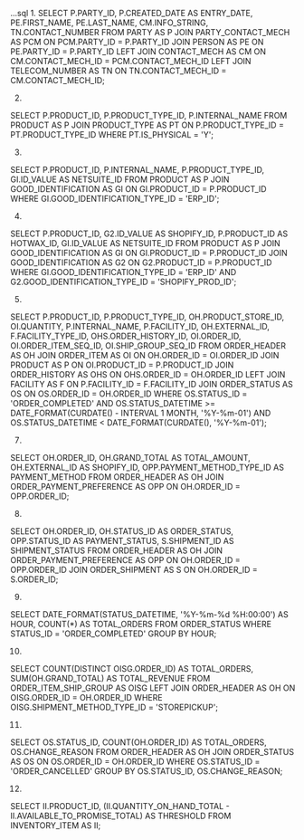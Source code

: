 ...sql
1.
SELECT 
    P.PARTY_ID,
    P.CREATED_DATE AS ENTRY_DATE,
    PE.FIRST_NAME,
    PE.LAST_NAME,
    CM.INFO_STRING,
    TN.CONTACT_NUMBER
FROM PARTY AS P
JOIN PARTY_CONTACT_MECH AS PCM ON PCM.PARTY_ID = P.PARTY_ID
JOIN PERSON AS PE ON PE.PARTY_ID = P.PARTY_ID
LEFT JOIN CONTACT_MECH AS CM ON CM.CONTACT_MECH_ID = PCM.CONTACT_MECH_ID
LEFT JOIN TELECOM_NUMBER AS TN ON TN.CONTACT_MECH_ID = CM.CONTACT_MECH_ID;

2.
SELECT 
    P.PRODUCT_ID,
    P.PRODUCT_TYPE_ID,
    P.INTERNAL_NAME
FROM PRODUCT AS P
JOIN PRODUCT_TYPE AS PT ON P.PRODUCT_TYPE_ID = PT.PRODUCT_TYPE_ID
WHERE PT.IS_PHYSICAL = 'Y';

3.
SELECT 
    P.PRODUCT_ID,
    P.INTERNAL_NAME,
    P.PRODUCT_TYPE_ID,
    GI.ID_VALUE AS NETSUITE_ID
FROM PRODUCT AS P
JOIN GOOD_IDENTIFICATION AS GI ON GI.PRODUCT_ID = P.PRODUCT_ID
WHERE GI.GOOD_IDENTIFICATION_TYPE_ID = 'ERP_ID';

4.
SELECT 
    P.PRODUCT_ID,
    G2.ID_VALUE AS SHOPIFY_ID,
    P.PRODUCT_ID AS HOTWAX_ID,
    GI.ID_VALUE AS NETSUITE_ID
FROM PRODUCT AS P
JOIN GOOD_IDENTIFICATION AS GI ON GI.PRODUCT_ID = P.PRODUCT_ID
JOIN GOOD_IDENTIFICATION AS G2 ON G2.PRODUCT_ID = P.PRODUCT_ID
WHERE GI.GOOD_IDENTIFICATION_TYPE_ID = 'ERP_ID'
  AND G2.GOOD_IDENTIFICATION_TYPE_ID = 'SHOPIFY_PROD_ID';

5.
SELECT 
    P.PRODUCT_ID,
    P.PRODUCT_TYPE_ID,
    OH.PRODUCT_STORE_ID,
    OI.QUANTITY,
    P.INTERNAL_NAME,
    P.FACILITY_ID,
    OH.EXTERNAL_ID,
    F.FACILITY_TYPE_ID,
    OHS.ORDER_HISTORY_ID,
    OI.ORDER_ID,
    OI.ORDER_ITEM_SEQ_ID,
    OI.SHIP_GROUP_SEQ_ID
FROM ORDER_HEADER AS OH
JOIN ORDER_ITEM AS OI ON OH.ORDER_ID = OI.ORDER_ID
JOIN PRODUCT AS P ON OI.PRODUCT_ID = P.PRODUCT_ID
JOIN ORDER_HISTORY AS OHS ON OHS.ORDER_ID = OH.ORDER_ID
LEFT JOIN FACILITY AS F ON P.FACILITY_ID = F.FACILITY_ID
JOIN ORDER_STATUS AS OS ON OS.ORDER_ID = OH.ORDER_ID
WHERE OS.STATUS_ID = 'ORDER_COMPLETED'
  AND OS.STATUS_DATETIME >= DATE_FORMAT(CURDATE() - INTERVAL 1 MONTH, '%Y-%m-01')
  AND OS.STATUS_DATETIME < DATE_FORMAT(CURDATE(), '%Y-%m-01');

7.
SELECT 
    OH.ORDER_ID,
    OH.GRAND_TOTAL AS TOTAL_AMOUNT,
    OH.EXTERNAL_ID AS SHOPIFY_ID,
    OPP.PAYMENT_METHOD_TYPE_ID AS PAYMENT_METHOD
FROM ORDER_HEADER AS OH
JOIN ORDER_PAYMENT_PREFERENCE AS OPP ON OH.ORDER_ID = OPP.ORDER_ID;

8.
SELECT 
    OH.ORDER_ID,
    OH.STATUS_ID AS ORDER_STATUS,
    OPP.STATUS_ID AS PAYMENT_STATUS,
    S.SHIPMENT_ID AS SHIPMENT_STATUS
FROM ORDER_HEADER AS OH
JOIN ORDER_PAYMENT_PREFERENCE AS OPP ON OH.ORDER_ID = OPP.ORDER_ID
JOIN ORDER_SHIPMENT AS S ON OH.ORDER_ID = S.ORDER_ID;

9.
SELECT 
    DATE_FORMAT(STATUS_DATETIME, '%Y-%m-%d %H:00:00') AS HOUR,
    COUNT(*) AS TOTAL_ORDERS
FROM ORDER_STATUS
WHERE STATUS_ID = 'ORDER_COMPLETED'
GROUP BY HOUR;

10.
SELECT 
    COUNT(DISTINCT OISG.ORDER_ID) AS TOTAL_ORDERS,
    SUM(OH.GRAND_TOTAL) AS TOTAL_REVENUE
FROM ORDER_ITEM_SHIP_GROUP AS OISG
LEFT JOIN ORDER_HEADER AS OH ON OISG.ORDER_ID = OH.ORDER_ID
WHERE OISG.SHIPMENT_METHOD_TYPE_ID = 'STOREPICKUP';

11.
SELECT 
    OS.STATUS_ID,
    COUNT(OH.ORDER_ID) AS TOTAL_ORDERS,
    OS.CHANGE_REASON
FROM ORDER_HEADER AS OH
JOIN ORDER_STATUS AS OS ON OS.ORDER_ID = OH.ORDER_ID
WHERE OS.STATUS_ID = 'ORDER_CANCELLED'
GROUP BY OS.STATUS_ID, OS.CHANGE_REASON;

12.
SELECT 
    II.PRODUCT_ID,
    (II.QUANTITY_ON_HAND_TOTAL - II.AVAILABLE_TO_PROMISE_TOTAL) AS THRESHOLD
FROM INVENTORY_ITEM AS II;
```
